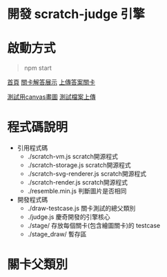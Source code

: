 開發 scratch-judge 引擎
===

# 啟動方式
>npm start

[首頁](http://localhost:3000/index.html)
[關卡解答展示](http://localhost:3000/ans.html)
[上傳答案關卡](http://localhost:3000/run.html)

[測試用canvas畫圖](http://localhost:3000/drawTest.html)
[測試檔案上傳](http://localhost:3000/upload.html)

# 程式碼說明
- 引用程式碼
    - ./scratch-vm.js scratch開源程式
    - ./scratch-storage.js scratch開源程式
    - ./scratch-svg-renderer.js scratch開源程式
    - ./scratch-render.js scratch開源程式
    - ./resemble.min.js 判斷圖片是否相同
- 開發程式碼
    - ./draw-testcase.js 關卡測試的總父類別
    - ./judge.js 慶奇開發的引擎核心
    - ./stage/ 存放每個關卡(包含繪圖關卡)的 testcase
    - ./stage_draw/ 暫存區

# 關卡父類別
